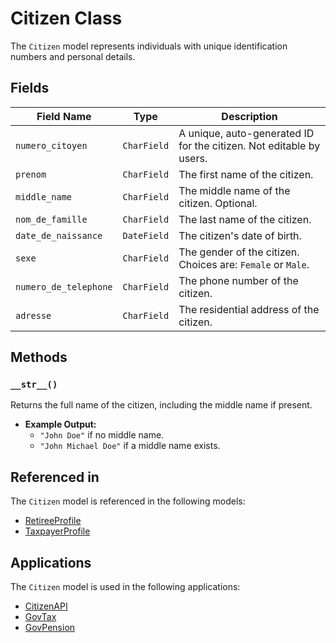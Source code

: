 # Citizen Class

The `Citizen` model represents individuals with unique identification numbers and personal details.

## Fields

| Field Name     | Type          | Description                                                                 |
|----------------|---------------|-----------------------------------------------------------------------------|
| `numero_citoyen` | `CharField`  | A unique, auto-generated ID for the citizen. Not editable by users.         |
| `prenom`     | `CharField`  | The first name of the citizen.                                              |
| `middle_name`    | `CharField`  | The middle name of the citizen. Optional.                                   |
| `nom_de_famille`      | `CharField`  | The last name of the citizen.                                               |
| `date_de_naissance`  | `DateField`  | The citizen's date of birth.                                                |
| `sexe`         | `CharField`  | The gender of the citizen. Choices are: `Female` or `Male`.                |
| `numero_de_telephone`   | `CharField`  | The phone number of the citizen.                                            |
| `adresse`        | `CharField`  | The residential address of the citizen.                                     |

## Methods

### `__str__()`

Returns the full name of the citizen, including the middle name if present.

- **Example Output:**
  - `"John Doe"` if no middle name.
  - `"John Michael Doe"` if a middle name exists.

## Referenced in

The `Citizen` model is referenced in the following models:

- [RetireeProfile](retiree_profile.md)
- [TaxpayerProfile](taxpayer_profile.md)

## Applications

The `Citizen` model is used in the following applications:

- <a href="http://localhost:8030" target="_blank">CitizenAPI</a>
- <a href="http://localhost:8010" target="_blank">GovTax</a>
- <a href="http://localhost:8020" target="_blank">GovPension</a>